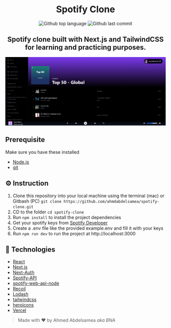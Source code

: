 <h1 align="center">Spotify Clone</h1>

<p align="center">
  <img alt="Github top language" src="https://img.shields.io/github/languages/top/w1redl4in/spotify-clone" />
  <img alt="Github last commit" src="https://img.shields.io/github/last-commit/w1redl4in/spotify-clone" />
</p>

<h2 align="center">Spotify clone built with Next.js and TailwindCSS for learning and practicing purposes.</h2>

![Spotify Clone](spotify-clone.png)

## Prerequisite

Make sure you have these installed

- [Node.js](https://nodejs.org/en/)
- [git](https://git-scm.com/)

## :gear: Instruction

1. Clone this repository into your local machine using the terminal (mac) or Gitbash (PC) `git clone https://github.com/ahmdabdelsamea/spotify-clone.git`
2. CD to the folder `cd spotify-clone`
3. Run `npm install` to install the project dependencies
4. Get your spotify keys from [Spotify Developer](https://developer.spotify.com/)
5. Create a .env file like the provided example.env and fill it with your keys
6. Run `npm run dev` to run the project at http://localhost:3000

## :rocket: Technologies

- [React](https://reactjs.org/)
- [Next.js](https://nextjs.org/)
- [Next-Auth](https://next-auth.js.org/)
- [Spotify-API](https://developer.spotify.com/)
- [spotify-web-api-node](https://github.com/thelinmichael/spotify-web-api-node)
- [Recoil](https://recoiljs.org/)
- [Lodash](https://lodash.com/)
- [tailwindcss](https://tailwindcss.com/)
- [heroicons](https://heroicons.com/)
- [Vercel](https://vercel.com/)

> Made with :heart: by Ahmed Abdelsamea _aka BNA_
